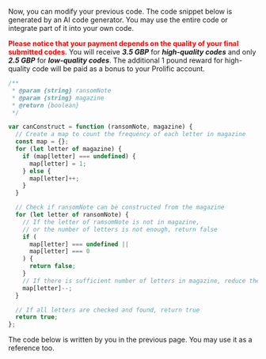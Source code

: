 Now, you can modify your previous code.  The code snippet below is generated by an AI code generator. You may use the entire code or integrate part of it into your own code. 



<span style="color: red;">**Please notice that your payment depends on the quality of your final submitted codes.**</span> You will receive ***3.5 GBP*** for ***high-quality codes*** and only ***2.5 GBP*** for ***low-quality codes***. The additional 1 pound reward for high-quality code will be paid as a bonus to your Prolific account.  

```javascript
/**
 * @param {string} ransomNote
 * @param {string} magazine
 * @return {boolean}
 */

var canConstruct = function (ransomNote, magazine) {
  // Create a map to count the frequency of each letter in magazine
  const map = {};
  for (let letter of magazine) {
    if (map[letter] === undefined) {
      map[letter] = 1;
    } else {
      map[letter]++;
    }
  }

  // Check if ransomNote can be constructed from the magazine
  for (let letter of ransomNote) {
    // If the letter of ramsomNote is not in magazine,
    // or the number of letters is not enough, return false
    if (
      map[letter] === undefined ||
      map[letter] === 0
    ) {
      return false;
    }
    // If there is sufficient number of letters in magazine, reduce the frequency
    map[letter]--;
  }

  // If all letters are checked and found, return true
  return true;
};
```

The code below is written by you in the previous page. You may use it as a reference too. 